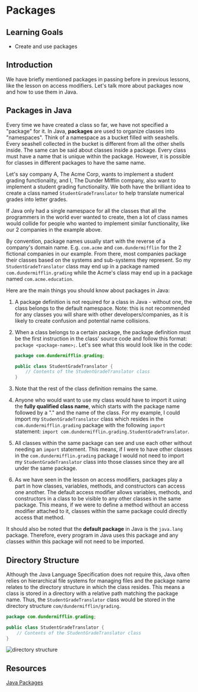 # Packages

## Learning Goals

- Create and use packages

## Introduction

We have briefly mentioned packages in passing before in previous lessons,
like the lesson on access modifiers. Let's talk more about packages now
and how to use them in Java.

## Packages in Java

Every time we have created a class so far, we have not specified a "package" for
it. In Java, **packages** are used to organize classes into "namespaces". Think
of a namespace as a bucket filled with seashells. Every seashell collected in
the bucket is different from all the other shells inside. The same can be said
about classes inside a package. Every class must have a name that is unique
within the package.  However, it is possible for
classes in different packages to have the same name.

Let's say company A, The Acme Corp, wants to implement a student grading
functionality, and I, The Dunder Mifflin company, also want to implement a
student grading functionality. We both have the brilliant idea to create a
class named `StudentGradeTranslator` to help translate numerical grades into letter grades.

If Java only had a single namespace for all the classes that all the programmers
in the world ever wanted to create, then a lot of class names would collide for people
who wanted to implement similar functionality, like our 2 companies in the
example above.

By convention, package names usually start with the reverse of a company's
domain name. E.g. `com.acme` and `com.dundermifflin` for the 2 fictional
companies in our example. From there, most companies package their classes based
on the systems and sub-systems they represent. So my `StudentGradeTranslator`
class may end up in a package named `com.dundermifflin.grading` while the
Acme's class may end up in a package named `com.acme.education`.

Here are the main things you should know about packages in Java:

1. A package definition is not required for a class in Java - without one, the
   class belongs to the default namespace. Note: this is not recommended for any
   classes you will share with other developers/companies, as it is likely to
   create confusion and potential name collisions.
2. When a class belongs to a certain package, the package definition must be the
   first instruction in the class' source code and follow this format: `package
   <package-name>;`. Let's see what this would look like in the code:

    ```java
    package com.dundermifflin.grading;
    
    public class StudentGradeTranslator {
        // Contents of the StudentGradeTranslator class
    }
    ```

3. Note that the rest of the class definition remains the same.
4. Anyone who would want to use my class would have to import it using the
   **fully qualified class name**, which starts with the package name
   followed by a "." and the name of the class. For my example, I could import
   my `StudentGradeTranslator` class which resides in the
   `com.dundermifflin.grading` package with the following `import` statement:
   `import com.dundermifflin.grading.StudentGradeTranslator`.
5. All classes within the same package can see and use each other without
   needing an `import` statement. This means, if I were to have other classes
   in the `com.dundermifflin.grading` package I would not need to import my
   `StudentGradeTranslator` class into those classes since they are all under
   the same package.
6. As we have seen in the lesson on access modifiers, packages play a part in
   how classes, variables, methods, and constructors can access one another.
   The default access modifier allows variables, methods, and constructors in a
   class to be visible to any other classes in the same package. This means, if
   we were to define a method without an access modifier attached to it, classes
   within the same package could directly access that method.

It should also be noted that the **default package** in Java is the `java.lang`
package. Therefore, every program in Java uses this package and any classes
within this package will not need to be imported.

## Directory Structure

Although the Java Language Specification does not require this, 
Java often relies on hierarchical file systems for managing files
and the package name relates to the directory structure in which the class resides.
This means a class is stored in a directory with a relative path matching the package name.
Thus, the `StudentGradeTranslator` class would be stored in the directory structure
`com/dundermifflin/grading`.


```java
package com.dundermifflin.grading;

public class StudentGradeTranslator {
    // Contents of the StudentGradeTranslator class
}
```

![directory structure](https://curriculum-content.s3.amazonaws.com/6676/java-multipleclasses/directorystructure.png)

## Resources

[Java Packages](https://docs.oracle.com/javase/tutorial/java/package/index.html)